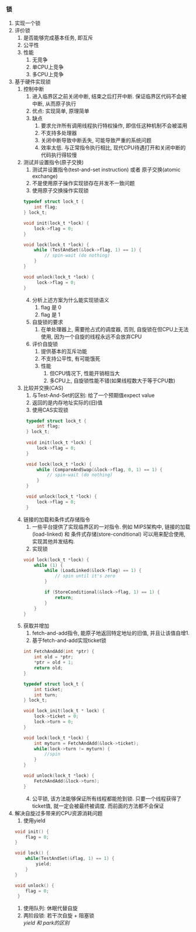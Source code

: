 ### 锁
1. 实现一个锁
2. 评价锁
   1. 是否能够完成基本任务, 即互斥
   2. 公平性
   3. 性能
      1. 无竞争
      2. 单CPU上竞争
      3. 多CPU上竞争
3. 基于硬件实现锁
   1. 控制中断
      1. 进入临界区之前关闭中断, 结束之后打开中断. 保证临界区代码不会被中断, 从而原子执行
      2. 优点: 实现简单, 原理简单
      3. 缺点
         1. 要求允许所有调用线程执行特权操作, 即信任这种机制不会被滥用
         2. 不支持多处理器
         3. 关闭中断导致中断丢失, 可能导致严重的系统问题
         4. 效率太低. 与正常指令执行相比, 现代CPU待遇打开和关闭中断的代码执行得较慢
   2. 测试并设置指令(原子交换)
      1. 测试并设置指令(test-and-set instruction) 或者 原子交换(atomic exchange)
      2. 不是使用原子操作实现锁存在并发不一致问题
      3. 使用原子交换操作实现锁
      ```C
      typedef struct lock_t {
          int flag;
      } lock_t;

      void init(lock_t *lock) {
          lock->flag = 0;
      }

      void lock(lock_t *lock) {
          while (TestAndSet(&lock->flag, 1) == 1) {
              // spin-wait (do nothing)
          }
      }

      void unlock(lock_t *lock) {
           lock->flag = 0;
      }
      ```
      4. 分析上述方案为什么能实现锁语义
         1. flag 是 0
         2. flag 是 1
      5. 自旋锁的要求
         1. 在单处理器上, 需要抢占式的调度器, 否则, 自旋锁在但CPU上无法使用, 因为一个自旋的线程永远不会放弃CPU
      6. 评价自旋锁
         1. 提供基本的互斥功能
         2. 不支持公平性, 有可能饿死
         3. 性能
            1. 但CPU情况下, 性能开销相当大
            2. 多CPU上, 自旋锁性能不错(如果线程数大于等于CPU数)
   3. 比较并交换(CAS)
      1. 与Test-And-Set的区别: 给了一个预期值expect value
      2. 返回的是内存地址实际的(旧)值
      3. 使用CAS实现锁
      ```C
       typedef struct lock_t {
           int flag;
       } lock_t;
       
       void init(lock_t *lock) {
           lock->flag = 0;
       }

       void lock(lock_t *lock) {
           while (CompareAndSwap(&lock->flag, 0, 1) == 1) {
               // spin-wait (do nothing)
           }
       }

       void unlock(lock_t *lock) {
           lock->flag = 0;
       }
      ```
   4. 链接的加载和条件式存储指令
      1. 一些平台提供了实现临界区的一对指令. 例如 MIPS架构中, 链接的加载(load-linked) 和 条件式存储(store-conditional) 可以用来配合使用, 实现其他并发结构.
      2. 实现锁
      ```C
      void lock(lock_t *lock) {
          while (1) {
              while (LoadLinked(&lock-flag) == 1) {
                  // spin until it's zero
              }

              if (StoreConditional(&lock->flag, 1) == 1) {
                  return;
              }
          }
      }
      ```
    5. 获取并增加
       1. fetch-and-add指令, 能原子地返回特定地址的旧值, 并且让该值自增1.
       2. 基于fetch-and-add实现ticket锁
       ```C
       int FetchAndAdd(int *ptr) {
           int old = *ptr;
           *ptr = old + 1;
           return old;
       }

       typedef struct lock_t {
           int ticket;
           int turn;
       } lock_t;

       void lock_init(lock_t * lock) {
           lock->ticket = 0;
           lock->turn = 0;
       }

       void lock(lock_t *lock) {
           int myturn = FetchAndAdd(&lock->ticket);
           while(lock->turn != myturn) {
               //spin
           }
       }

       void unlock(lock_t *lock) {
           FetchAndAdd(&lock->turn);
       }
       ```
       4. 公平锁, 该方法能够保证所有线程都能抢到锁. 只要一个线程获得了ticket值, 就一定会被最终被调度. 而前面的方法都不会保证
4. 解决自旋过多带来的CPU资源消耗问题
   1. 使用yield
   ```C
   void init() {
       flag = 0;
   }

   void lock() {
       while(TestAndSet(&flag, 1) == 1) {
           yield;
       }
   }

   void unlock() {
       flag = 0;
    }
   ``` 
   1. 使用队列: 休眠代替自旋
   2. 两阶段锁: 若干次自旋 + 阻塞锁 \
   *yield 和 park的区别*